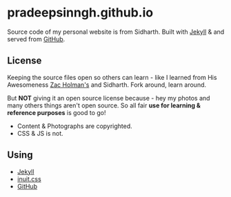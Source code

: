# pradeepsinngh.github.io

Source code of my personal website is from Sidharth. Built with [Jekyll](http://jekyllrb.com) &  and served from [GitHub](http://github.com).

## License

Keeping the source files open so others can learn - like I learned from His Awesomeness [Zac Holman's](https://github.com/holman/holman.github.com) and Sidharth. Fork around, learn around.

But **NOT** giving it an open source license because - hey my photos and many others things aren't open source. So all fair **use for learning & reference purposes** is good to go!

* Content & Photographs are copyrighted.
* CSS & JS is not.

## Using

* [Jekyll](http://jekyllrb.com)
* [inuit.css](http://inuitcss.com)
* [GitHub](http://github.com)
